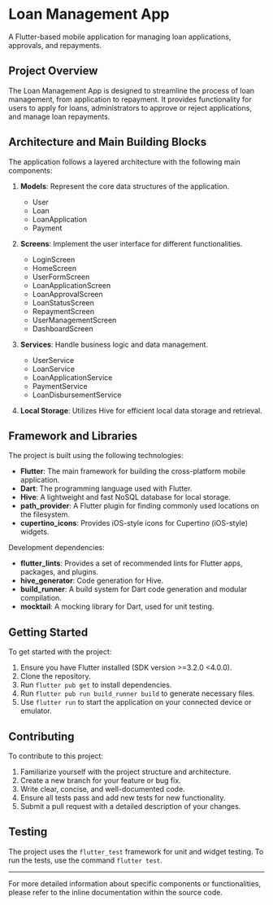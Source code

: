 # Loan Management App

A Flutter-based mobile application for managing loan applications, approvals, and repayments.

## Project Overview

The Loan Management App is designed to streamline the process of loan management, from application to repayment. It provides functionality for users to apply for loans, administrators to approve or reject applications, and manage loan repayments.

## Architecture and Main Building Blocks

The application follows a layered architecture with the following main components:

1. **Models**: Represent the core data structures of the application.
   - User
   - Loan
   - LoanApplication
   - Payment

2. **Screens**: Implement the user interface for different functionalities.
   - LoginScreen
   - HomeScreen
   - UserFormScreen
   - LoanApplicationScreen
   - LoanApprovalScreen
   - LoanStatusScreen
   - RepaymentScreen
   - UserManagementScreen
   - DashboardScreen

3. **Services**: Handle business logic and data management.
   - UserService
   - LoanService
   - LoanApplicationService
   - PaymentService
   - LoanDisbursementService

4. **Local Storage**: Utilizes Hive for efficient local data storage and retrieval.

## Framework and Libraries

The project is built using the following technologies:

- **Flutter**: The main framework for building the cross-platform mobile application.
- **Dart**: The programming language used with Flutter.
- **Hive**: A lightweight and fast NoSQL database for local storage.
- **path_provider**: A Flutter plugin for finding commonly used locations on the filesystem.
- **cupertino_icons**: Provides iOS-style icons for Cupertino (iOS-style) widgets.

Development dependencies:
- **flutter_lints**: Provides a set of recommended lints for Flutter apps, packages, and plugins.
- **hive_generator**: Code generation for Hive.
- **build_runner**: A build system for Dart code generation and modular compilation.
- **mocktail**: A mocking library for Dart, used for unit testing.

## Getting Started

To get started with the project:

1. Ensure you have Flutter installed (SDK version >=3.2.0 <4.0.0).
2. Clone the repository.
3. Run `flutter pub get` to install dependencies.
4. Run `flutter pub run build_runner build` to generate necessary files.
5. Use `flutter run` to start the application on your connected device or emulator.

## Contributing

To contribute to this project:

1. Familiarize yourself with the project structure and architecture.
2. Create a new branch for your feature or bug fix.
3. Write clear, concise, and well-documented code.
4. Ensure all tests pass and add new tests for new functionality.
5. Submit a pull request with a detailed description of your changes.

## Testing

The project uses the `flutter_test` framework for unit and widget testing. To run the tests, use the command `flutter test`.

---

For more detailed information about specific components or functionalities, please refer to the inline documentation within the source code.
